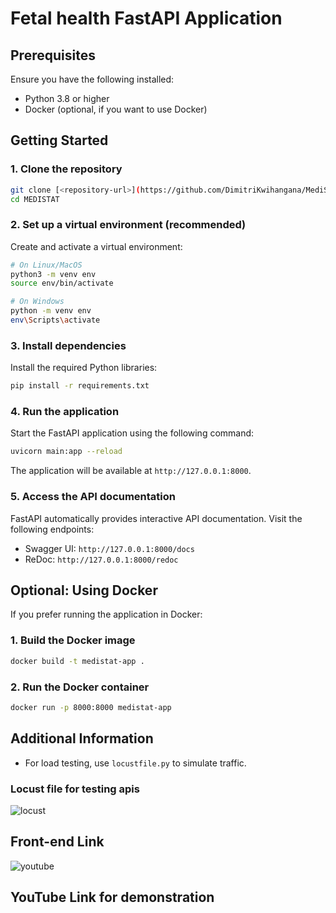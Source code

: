 # Fetal health FastAPI Application


## Prerequisites

Ensure you have the following installed:
- Python 3.8 or higher
- Docker (optional, if you want to use Docker)

## Getting Started

### 1. Clone the repository

```bash
git clone [<repository-url>](https://github.com/DimitriKwihangana/MediStat)
cd MEDISTAT
```

### 2. Set up a virtual environment (recommended)

Create and activate a virtual environment:

```bash
# On Linux/MacOS
python3 -m venv env
source env/bin/activate

# On Windows
python -m venv env
env\Scripts\activate
```

### 3. Install dependencies

Install the required Python libraries:

```bash
pip install -r requirements.txt
```

### 4. Run the application

Start the FastAPI application using the following command:

```bash
uvicorn main:app --reload
```

The application will be available at `http://127.0.0.1:8000`.

### 5. Access the API documentation

FastAPI automatically provides interactive API documentation. Visit the following endpoints:
- Swagger UI: `http://127.0.0.1:8000/docs`
- ReDoc: `http://127.0.0.1:8000/redoc`

## Optional: Using Docker

If you prefer running the application in Docker:

### 1. Build the Docker image

```bash
docker build -t medistat-app .
```

### 2. Run the Docker container

```bash
docker run -p 8000:8000 medistat-app
```

## Additional Information


- For load testing, use `locustfile.py` to simulate traffic.

### Locust file for testing apis
  ![locust](https://github.com/user-attachments/assets/4fe189da-355f-4bdc-b487-71be978368ce)
## Front-end Link
![youtube](https://youtu.be/v87N2UdpF_E)
## YouTube Link for demonstration

